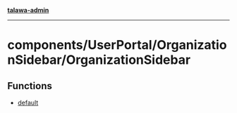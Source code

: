 [**talawa-admin**](../../../../README.md)

***

# components/UserPortal/OrganizationSidebar/OrganizationSidebar

## Functions

- [default](functions/default.md)
